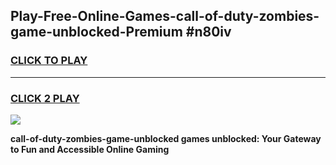 
## Play-Free-Online-Games-call-of-duty-zombies-game-unblocked-Premium #n80iv
<h3>
<a href="https://premium.freeplayer.one?title=call-of-duty-zombies-game-unblocked&ref=8M">CLICK TO PLAY</a></h3>
<hr>

<h3>
<a href="https://premium.freeplayer.one?title=call-of-duty-zombies-game-unblocked&ref=8M">CLICK 2 PLAY</a>
  
</h3>

<a href="https://premium.freeplayer.one?title=call-of-duty-zombies-game-unblocked&ref=8M"><img src="https://clearcache.store/games.png"></a>


**call-of-duty-zombies-game-unblocked games unblocked: Your Gateway to Fun and Accessible Online Gaming**
